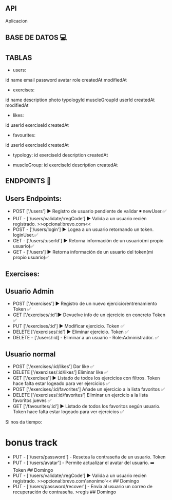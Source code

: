 ## API

Aplicacion

## BASE DE DATOS 💻

## TABLAS

- users:

id
name
email
password
avatar
role
createdAt
modifiedAt

- exercises:

id
name
description
photo
typologyId
muscleGroupId
userId
createdAt
modifiedAt

- likes:

id
userId
exerciseId
createdAt

- favourites:

id
userId
exerciseId
createdAt

- typology:
  id
  exerciseId
  description
  createdAt

- muscleGroup:
  id
  exerciseId
  description
  createdAt

## ENDPOINTS 🏁

## Users Endpoints:

- POST ['/users'] ▶️ Registro de usuario pendiente de validar ◾ newUser.✅
- PUT - ['/users/validate/:regCode'] ▶️ Valida a un usuario recién registrado. >>opcional:brevo.com<<
- POST - ['/users/login'] ▶️ Logea a un usuario retornando un token. loginUser.✅
- GET - ['/users/:userId'] ▶️ Retorna información de un usuario(mi propio usuario)✅
- GET - ['/users'] ▶️ Retorna información de un usuario del token(mi propio usuario)✅

## Exercises:

## Usuario Admin

- POST ['/exercises'] ▶️ Registro de un nuevo ejercicio/entrenamiento Token ✅
- GET ['/exercises/:id']▶️ Devuelve info de un ejercicio en concreto Token ✅
- PUT ['/exercises/:id'] ▶️ Modificar ejercicio. Token ✅
- DELETE ['/exercises/:id'] ▶️ Eliminar ejercicio. Token ✅
- DELETE - ['/users/:id] - Eliminar a un usuario - Role:Administrador. ✅

## Usuario normal

- POST ['/exercises/:id/likes'] Dar like ✅
- DELETE ['/exercises/:id/likes'] Eliminar like ✅
- GET ['/exercises'] ▶️ Listado de todos los ejercicios con filtros. Token hace falta estar logeado para ver ejercicios ✅
- POST ['/exercises/:id/favorites'] Añade un ejercicio a la lista favoritos ✅
- DELETE ['/exercises/:id/favorites'] Eliminar un ejercicio a la lista favoritos jueves ✅
- GET ['/favourites/:id'] ▶️ Listado de todos los favoritos según usuario. Token hace falta estar logeado para ver ejercicios ✅

Si nos da tiempo:

# bonus track

- PUT - ['/users/password'] - Resetea la contraseña de un usuario. Token
- PUT - ['/users/avatar'] - Permite actualizar el avatar del usuario. ➡️ Token ## Domingo
- PUT - ['/users/validate/:regCode'] ▶️ Valida a un usuario recién registrado. >>opcional:brevo.com'anonimo'<< ## Domingo
- PUT - ['/users/password/recover'] - Envía al usuario un correo de recuperación de contraseña. >regis ## Domingo
